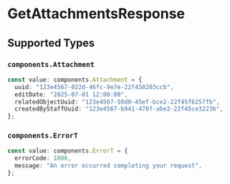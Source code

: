 # GetAttachmentsResponse


## Supported Types

### `components.Attachment`

```typescript
const value: components.Attachment = {
  uuid: "123e4567-022d-46fc-9e7e-22f458203ccb",
  editDate: "2025-07-01 12:00:00",
  relatedObjectUuid: "123e4567-50d0-45ef-bce2-22f45f6257fb",
  createdByStaffUuid: "123e4567-b941-478f-abe2-22f45ce3223b",
};
```

### `components.ErrorT`

```typescript
const value: components.ErrorT = {
  errorCode: 1000,
  message: "An error occurred completing your request",
};
```

